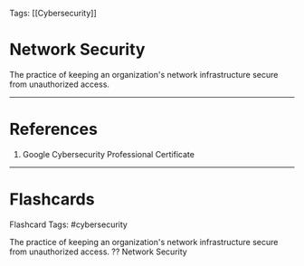 Tags: [[Cybersecurity]]
# Network Security

The practice of keeping an organization's network infrastructure secure from unauthorized access.

---
# References

1. Google Cybersecurity Professional Certificate

---
# Flashcards

Flashcard Tags: #cybersecurity 

The practice of keeping an organization's network infrastructure secure from unauthorized access.
??
Network Security
<!--SR:!2024-05-04,5,250!2024-04-30,2,230-->